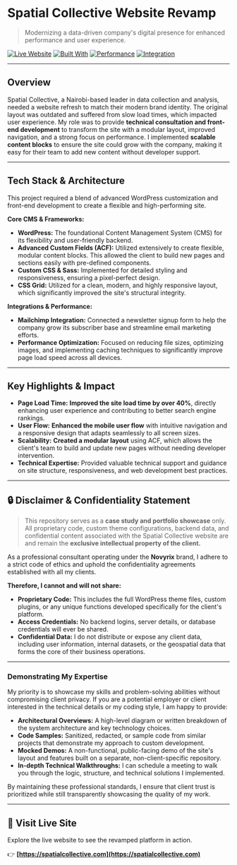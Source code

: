 # Spatial Collective Website Revamp
> Modernizing a data-driven company's digital presence for enhanced performance and user experience.


[![Live Website](https://img.shields.io/website?url=https%3A%2F%2Fspatialcollective.com)](https://spatialcollective.com)
[![Built With](https://img.shields.io/badge/Built%20With-WordPress%20%26%20ACF-blue)](#)
[![Performance](https://img.shields.io/badge/Performance-Optimized-brightgreen)](#)
[![Integration](https://img.shields.io/badge/Integration-Mailchimp-yellow)](#)

---

## Overview

Spatial Collective, a Nairobi-based leader in data collection and analysis, needed a website refresh to match their modern brand identity. The original layout was outdated and suffered from slow load times, which impacted user experience. My role was to provide **technical consultation and front-end development** to transform the site with a modular layout, improved navigation, and a strong focus on performance. I implemented **scalable content blocks** to ensure the site could grow with the company, making it easy for their team to add new content without developer support.

---

## Tech Stack & Architecture

This project required a blend of advanced WordPress customization and front-end development to create a flexible and high-performing site.

**Core CMS & Frameworks:**
* **WordPress:** The foundational Content Management System (CMS) for its flexibility and user-friendly backend.
* **Advanced Custom Fields (ACF):** Utilized extensively to create flexible, modular content blocks. This allowed the client to build new pages and sections easily with pre-defined components.
* **Custom CSS & Sass:** Implemented for detailed styling and responsiveness, ensuring a pixel-perfect design.
* **CSS Grid:** Utilized for a clean, modern, and highly responsive layout, which significantly improved the site's structural integrity.

**Integrations & Performance:**
* **Mailchimp Integration:** Connected a newsletter signup form to help the company grow its subscriber base and streamline email marketing efforts.
* **Performance Optimization:** Focused on reducing file sizes, optimizing images, and implementing caching techniques to significantly improve page load speed across all devices.

---

## Key Highlights & Impact

* **Page Load Time:** **Improved the site load time by over 40%**, directly enhancing user experience and contributing to better search engine rankings.
* **User Flow:** **Enhanced the mobile user flow** with intuitive navigation and a responsive design that adapts seamlessly to all screen sizes.
* **Scalability:** **Created a modular layout** using ACF, which allows the client's team to build and update new pages without needing developer intervention.
* **Technical Expertise:** Provided valuable technical support and guidance on site structure, responsiveness, and web development best practices.

---

## 🔒 Disclaimer & Confidentiality Statement

> This repository serves as a **case study and portfolio showcase** only. All proprietary code, custom theme configurations, backend data, and confidential content associated with the Spatial Collective website are and remain the **exclusive intellectual property of the client.**

As a professional consultant operating under the **Novyrix** brand, I adhere to a strict code of ethics and uphold the confidentiality agreements established with all my clients.

**Therefore, I cannot and will not share:**
* **Proprietary Code:** This includes the full WordPress theme files, custom plugins, or any unique functions developed specifically for the client's platform.
* **Access Credentials:** No backend logins, server details, or database credentials will ever be shared.
* **Confidential Data:** I do not distribute or expose any client data, including user information, internal datasets, or the geospatial data that forms the core of their business operations.

---

### **Demonstrating My Expertise**

My priority is to showcase my skills and problem-solving abilities without compromising client privacy. If you are a potential employer or client interested in the technical details or my coding style, I am happy to provide:
* **Architectural Overviews:** A high-level diagram or written breakdown of the system architecture and key technology choices.
* **Code Samples:** Sanitized, redacted, or sample code from similar projects that demonstrate my approach to custom development.
* **Mocked Demos:** A non-functional, public-facing demo of the site's layout and features built on a separate, non-client-specific repository.
* **In-depth Technical Walkthroughs:** I can schedule a meeting to walk you through the logic, structure, and technical solutions I implemented.

By maintaining these professional standards, I ensure that client trust is prioritized while still transparently showcasing the quality of my work.

---

## 🔗 Visit Live Site

Explore the live website to see the revamped platform in action.

👉 **[https://spatialcollective.com](https://spatialcollective.com)**
